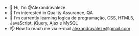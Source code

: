 - 👋 Hi, I’m @Alexandravaleze
- 👀 I’m interested in Quality Assurance, QA
- 🌱 I’m currently learning logica de programação, CSS, HTML5,  JavaScript, jQuery, Ajax e MySQL
- 📫 How to reach me via e-mail alexandravaleze@gmail.com

<!---
Alexandravaleze/Alexandravaleze is a ✨ special ✨ repository because its `README.md` (this file) appears on your GitHub profile.
You can click the Preview link to take a look at your changes.
--->
